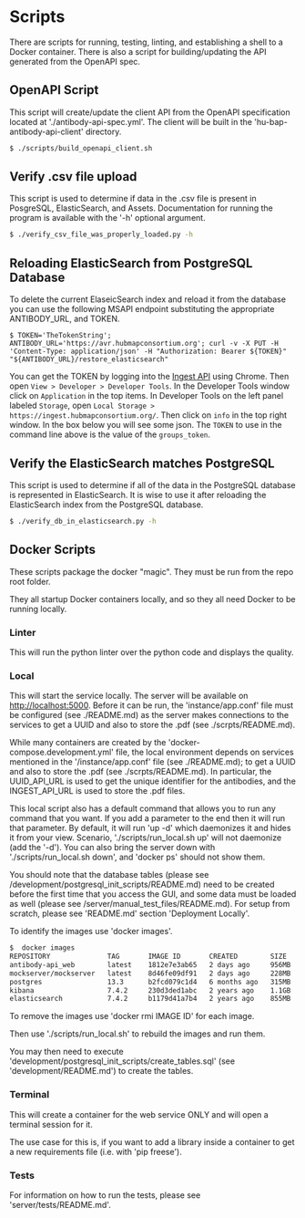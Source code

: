 # Scripts

There are scripts for running, testing, linting, and establishing a shell to a Docker container.
There is also a script for building/updating the API generated from the OpenAPI spec.

## OpenAPI Script

This script will create/update the client API from the OpenAPI
specification located at './antibody-api-spec.yml'. The client will be built in the 'hu-bap-antibody-api-client' directory.
```bash
$ ./scripts/build_openapi_client.sh
```

## Verify .csv file upload

This script is used to determine if data in the .csv file is present
in PosgreSQL, ElasticSearch, and Assets. Documentation for running the program is available with the '-h' optional argument.
```bash
$ ./verify_csv_file_was_properly_loaded.py -h
```

## Reloading ElasticSearch from PostgreSQL Database

To delete the current ElaseicSearch index and reload it from the database you can use the following MSAPI endpoint substituting the appropriate ANTIBODY_URL, and TOKEN.
```commandline
$ TOKEN='TheTokenString'; ANTIBODY_URL='https://avr.hubmapconsortium.org'; curl -v -X PUT -H 'Content-Type: application/json' -H "Authorization: Bearer ${TOKEN}" "${ANTIBODY_URL}/restore_elasticsearch"
```
You can get the TOKEN by logging into the [Ingest API](https://ingest.hubmapconsortium.org/) using Chrome.
Then open `View > Developer > Developer Tools`.
In the Developer Tools window click on `Application` in the top items.
In Developer Tools on the left panel labeled `Storage`, open `Local Storage > https://ingest.hubmapconsortium.org/`.
Then click on `info` in the top right window.
In the box below you will see some json.
The `TOKEN` to use in the command line above is the value of the `groups_token`.

## Verify the ElasticSearch matches PostgreSQL

This script is used to determine if all of the data in the PostgreSQL
database is represented in ElasticSearch. It is wise to use it after reloading the ElasticSearch index from the PostgreSQL database.
```bash
$ ./verify_db_in_elasticsearch.py -h
```

## Docker Scripts
These scripts package the docker "magic".  They must be run from the repo root folder.

They all startup Docker containers locally, and so they all need Docker to be running locally.

### Linter

This will run the python linter over the python code and displays the quality.

### Local

This will start the service locally.
The server will be available on [http://localhost:5000](http://localhost:5000).
Before it can be run, the 'instance/app.conf' file must be configured (see ./README.md) as the server makes connections to the services to get a UUID and also to store the .pdf (see ./scrpts/README.md).

While many containers are created by the 'docker-compose.development.yml' file, the local environment depends on services mentioned in the '/instance/app.conf' file (see ./README.md); to get a UUID and also to store the .pdf (see ./scrpts/README.md).
In particular, the UUID_API_URL is used to get the unique identifier for the antibodies, and
the INGEST_API_URL is used to store the .pdf files.

This local script also has a default command that allows you to run any command that you want.
If you add a parameter to the end then it will run that parameter.
By default, it will run 'up -d' which daemonizes it and hides it from your view.
Scenario, './scripts/run_local.sh up' will not daemonize (add the '-d').
You can also bring the server down with  './scripts/run_local.sh down', and 'docker ps' should not show them.

You should note that the database tables (please see /development/postgresql_init_scripts/README.md)
need to be created before the first time that you access the GUI,
and some data must be loaded as well (please see /server/manual_test_files/README.md).
For setup from scratch, please see 'README.md' section 'Deployment Locally'.

To identify the images use 'docker images'.
```bash
$  docker images
REPOSITORY              TAG       IMAGE ID       CREATED        SIZE
antibody-api_web        latest    1812e7e3ab65   2 days ago     956MB
mockserver/mockserver   latest    8d46fe09df91   2 days ago     228MB
postgres                13.3      b2fcd079c1d4   6 months ago   315MB
kibana                  7.4.2     230d3ded1abc   2 years ago    1.1GB
elasticsearch           7.4.2     b1179d41a7b4   2 years ago    855MB
```
To remove the images use 'docker rmi IMAGE ID' for each image.

Then use './scripts/run_local.sh' to rebuild the images and run them.

You may then need to execute 'development/postgresql_init_scripts/create_tables.sql' (see 'development/README.md') to create the tables.

### Terminal

This will create a container for the web service ONLY and will open a terminal session for it.

The use case for this is, if you want to add a library inside a container to get a new requirements file (i.e. with 'pip freese').

### Tests

For information on how to run the tests, please see 'server/tests/README.md'.
